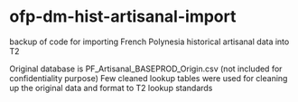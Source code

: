 # ofp-dm-hist-artisanal-import
backup of code for importing French Polynesia historical artisanal data into T2

Original database is PF_Artisanal_BASEPROD_Origin.csv (not included for confidentiality purpose)
Few cleaned lookup tables were used for cleaning up the original data and format to T2 lookup standards
